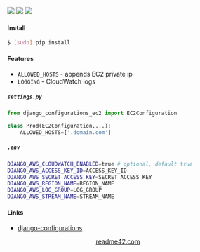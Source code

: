 <!--
https://readme42.com
-->


[![](https://img.shields.io/pypi/v/.svg?maxAge=3600)](https://pypi.org/project//)
[![](https://img.shields.io/badge/License-Unlicense-blue.svg?longCache=True)](https://unlicense.org/)
![](https://github.com/andrewp-as-is/django-configurations-ec2.py/workflows/tests42/badge.svg)

#### Install
```bash
$ [sudo] pip install 
```

#### Features
+   `ALLOWED_HOSTS` - appends EC2 private ip
+   `LOGGING` - CloudWatch logs

##### `settings.py`
```python
from django_configurations_ec2 import EC2Configuration

class Prod(EC2Configuration,...):
    ALLOWED_HOSTS=['.domain.com']
```

##### `.env`
```bash
DJANGO_AWS_CLOUDWATCH_ENABLED=true # optional, default true
DJANGO_AWS_ACCESS_KEY_ID=ACCESS_KEY_ID
DJANGO_AWS_SECRET_ACCESS_KEY=SECRET_ACCESS_KEY
DJANGO_AWS_REGION_NAME=REGION_NAME
DJANGO_AWS_LOG_GROUP=LOG_GROUP
DJANGO_AWS_STREAM_NAME=STREAM_NAME
```

#### Links
+   [django-configurations](https://github.com/jazzband/django-configurations)



<p align="center">
    <a href="https://readme42.com/">readme42.com</a>
</p>